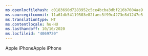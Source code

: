 ```yaml
---
ms.openlocfilehash: c0183690d7283952c5ce4bcba3dbf216b7604aa9
ms.sourcegitcommit: 11a61db54119503e82faec5f99c4273e8d1247e5
ms.translationtype: HT
ms.contentlocale: hu-HU
ms.lasthandoff: 10/16/2020
ms.locfileid: "4069720"
---
```

<span data-ttu-id="8a2a1-101">Apple iPhone</span><span class="sxs-lookup"><span data-stu-id="8a2a1-101">Apple iPhone</span></span>